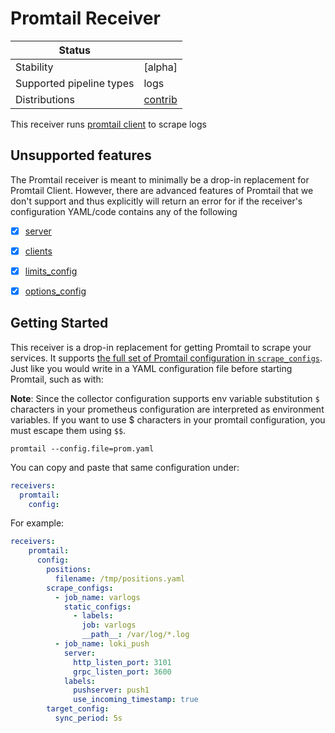 # Promtail Receiver

| Status                   |           |
| ------------------------ |-----------|
| Stability                | [alpha]   |
| Supported pipeline types | logs      |
| Distributions            | [contrib] |

This receiver runs [promtail client](https://grafana.com/docs/loki/latest/clients/promtail/) to scrape logs

## Unsupported features
The Promtail receiver is meant to minimally be a drop-in replacement for Promtail Client. However,
there are advanced features of Promtail that we don't support and thus explicitly will return
an error for if the receiver's configuration YAML/code contains any of the following

- [x] [server](https://grafana.com/docs/loki/latest/clients/promtail/configuration/#server)
- [x] [clients](https://grafana.com/docs/loki/latest/clients/promtail/configuration/#clients)
- [x] [limits_config](https://grafana.com/docs/loki/latest/clients/promtail/configuration/#limits_config)
- [x] [options_config](https://grafana.com/docs/loki/latest/clients/promtail/configuration/#options_config)


## Getting Started

This receiver is a drop-in replacement for getting Promtail to scrape your
services. It supports [the full set of Promtail configuration in `scrape_configs`][sc].
Just like you would write in a YAML configuration
file before starting Promtail, such as with:

**Note**: Since the collector configuration supports env variable substitution
`$` characters in your prometheus configuration are interpreted as environment
variables.  If you want to use $ characters in your promtail configuration,
you must escape them using `$$`.

```shell
promtail --config.file=prom.yaml
```

You can copy and paste that same configuration under:

```yaml
receivers:
  promtail:
    config:
```

For example:

```yaml
receivers:
    promtail:
      config:
        positions:
          filename: /tmp/positions.yaml
        scrape_configs:
          - job_name: varlogs
            static_configs:
              - labels:
                job: varlogs
                __path__: /var/log/*.log
          - job_name: loki_push
            server:
              http_listen_port: 3101
              grpc_listen_port: 3600
            labels:
              pushserver: push1
              use_incoming_timestamp: true
        target_config:
          sync_period: 5s
```


[sc]: https://grafana.com/docs/loki/latest/clients/promtail/configuration/#scrape_configs

[beta]: https://github.com/open-telemetry/opentelemetry-collector#beta
[contrib]: https://github.com/open-telemetry/opentelemetry-collector-releases/tree/main/distributions/otelcol-contrib
[core]: https://github.com/open-telemetry/opentelemetry-collector-releases/tree/main/distributions/otelcol